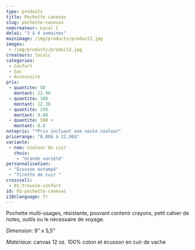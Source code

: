 ```yaml
---
type: produits
title: Pochette canevas
slug: pochette-canevas
nomcreateur: Local C
delai: "3 à 4 semaines"
mainimage: /img/products/produit2.jpg
images:
 - /img/products/produit2.jpg
createurs: localc
categories:
 - Confort
 - Sac
 - Accessoire
prix:
 - quantite: 50
   montant: 12.96
 - quantite: 100
   montant: 12.36
 - quantite: 250
   montant: 9.80
 - quantite: 500 +
   montant: 8.8
noteprix: "*Prix incluant une seule couleur"
pricerange: "8,80$ à 12,96$"
variante:
 - nom: Couleur du cuir
   choix:
    - "Grande variété"
personnalisation:
 - "Écusson estampé"
 - "Tirette de cuir "
crosssell:
 - 01-trousse-confort
id: 02-pochette-canevas
i18nlanguage: fr
---
```


Pochette multi-usages, résistante, pouvant contenir crayons, petit cahier de notes, outils ou le nécessaire de voyage.

*Dimension*: 9” x 5,5”

*Matériaux*: canvas 12 oz. 100% coton et écusson en cuir de vache